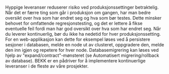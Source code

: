 Hyppige leveranser reduserer risiko ved produksjonssettinger betraktelig. Når det er færre ting som går i produksjon om gangen, har man bedre oversikt over hva som har endret seg og hva som bør testes. Dette minsker behovet for omfattende regresjonstesting, og det er lettere å fikse eventuelle feil fordi man har god oversikt over hva som har endret seg. Når du leverer kontinuerlig, bør du ikke ha nedetid for hver produksjonssetting. For en web-applikasjon kan dette for eksempel løses ved å persistere sesjoner i databasen, melde en node ut av clusteret, oppgradere den, melde den inn igjen og repetere for hver node. Databasemigrering kan løses ved hjelp av "expand/contract"-mønsteret (se Automatisert migrering/rollback av database). BEKK er en pådriver for å implementere kontinuerlige leveranser i de fleste av våre prosjekter.